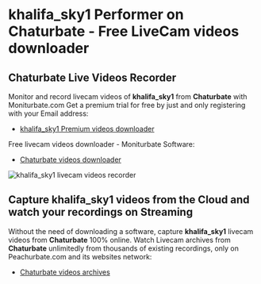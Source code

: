 # khalifa_sky1 Performer on Chaturbate - Free LiveCam videos downloader

## Chaturbate Live Videos Recorder

Monitor and record livecam videos of **khalifa_sky1** from **Chaturbate** with Moniturbate.com
Get a premium trial for free by just and only registering with your Email address:
* [khalifa_sky1 Premium videos downloader](https://moniturbate.com/request-demo-licence-key.html)

Free livecam videos downloader - Moniturbate Software:
* [Chaturbate videos downloader](https://moniturbate.com/moniturbate-download-software.html)

![khalifa_sky1 livecam videos recorder](https://peachurnet.com/templates/moniturbate-software.png)


## Capture khalifa_sky1 videos from the Cloud and watch your recordings on Streaming

Without the need of downloading a software, capture **khalifa_sky1** livecam videos from **Chaturbate** 100% online.
Watch Livecam archives from **Chaturbate** unlimitedly from thousands of existing recordings, only on Peachurbate.com and its websites network:
* [Chaturbate videos archives](https://peachurnet.com/)
